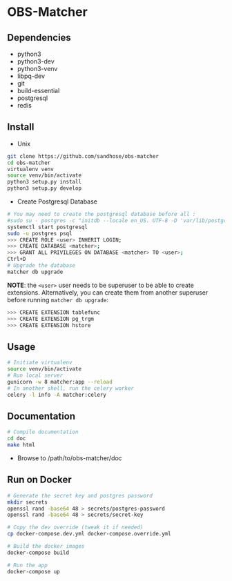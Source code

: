 OBS-Matcher
===========

Dependencies
------------
* python3
* python3-dev
* python3-venv
* libpq-dev
* git
* build-essential
* postgresql
* redis

Install
-------

* Unix
```bash
git clone https://github.com/sandhose/obs-matcher
cd obs-matcher
virtualenv venv
source venv/bin/activate
python3 setup.py install
python3 setup.py develop
```

* Create Postgresql Database
```bash
# You may need to create the postgresql database before all :
#sudo su - postgres -c "initdb --locale en_US. UTF-8 -D 'var/lib/postgres/data'"
systemctl start postgresql
sudo -u postgres psql
>>> CREATE ROLE <user> INHERIT LOGIN;
>>> CREATE DATABASE <matcher>;
>>> GRANT ALL PRIVILEGES ON DATABASE <matcher> TO <user>;
Ctrl+D
# Upgrade the database
matcher db upgrade
```

**NOTE**: the `<user>` user needs to be superuser to be able to create extensions. Alternatively, you can create them from another superuser before running `matcher db upgrade`:
```bash
>>> CREATE EXTENSION tablefunc
>>> CREATE EXTENSION pg_trgm
>>> CREATE EXTENSION hstore
```

Usage
-----

```bash
# Initiate virtualenv
source venv/bin/activate
# Run local server
gunicorn -w 8 matcher:app --reload
# In another shell, run the celery worker
celery -l info -A matcher:celery
```

Documentation
-------------

```bash
# Compile documentation
cd doc
make html
```
* Browse to /path/to/obs-matcher/doc

Run on Docker
-------------

```bash
# Generate the secret key and postgres password
mkdir secrets
openssl rand -base64 48 > secrets/postgres-password
openssl rand -base64 48 > secrets/secret-key

# Copy the dev override (tweak it if needed)
cp docker-compose.dev.yml docker-compose.override.yml

# Build the docker images
docker-compose build

# Run the app
docker-compose up
```
